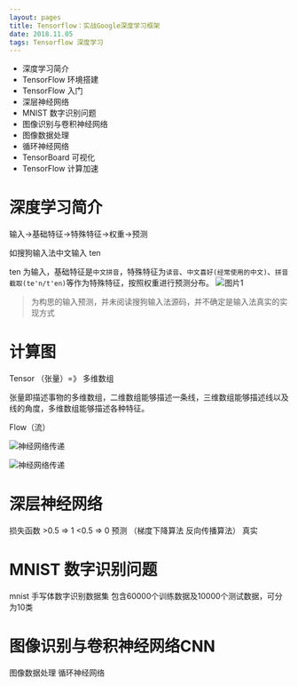 ```yaml
---
layout: pages
title: Tensorflow：实战Google深度学习框架
date: 2018.11.05
tags: Tensorflow 深度学习
---
```

- 深度学习简介
- TensorFlow 环境搭建
- TensorFlow 入门
- 深层神经网络
- MNIST 数字识别问题
- 图像识别与卷积神经网络
- 图像数据处理
- 循环神经网络
- TensorBoard 可视化
- TensorFlow 计算加速

# 深度学习简介
输入->基础特征->特殊特征->权重->预测

如搜狗输入法中文输入 ten

ten 为输入，基础特征是`中文拼音`，特殊特征为`读音`、`中文喜好(经常使用的中文)`、`拼音截取(te'n/t'en)`等作为特殊特征，按照权重进行预测分布。
![图片1](/assets/2018-11-05-tensorflow实战/img1.png)

> 为构思的输入预测，并未阅读搜狗输入法源码，并不确定是输入法真实的实现方式


# 计算图
Tensor （张量）=》 多维数组

张量即描述事物的多维数组，二维数组能够描述一条线，三维数组能够描述线以及线的角度，多维数组能够描述各种特征。

Flow（流）

![神经网络传递](/assets/2018-11-05-tensorflow实战/img2.png)

![神经网络传递](/assets/2018-11-05-tensorflow实战/img3.png)

# 深层神经网络
损失函数 >0.5 => 1 <0.5 => 0   预测
（梯度下降算法 
反向传播算法）  真实

# MNIST 数字识别问题
mnist 手写体数字识别数据集
包含60000个训练数据及10000个测试数据，可分为10类

# 图像识别与卷积神经网络CNN
图像数据处理
循环神经网络
